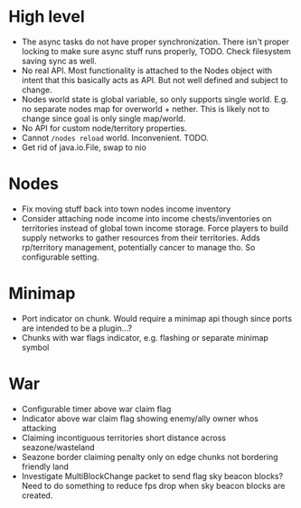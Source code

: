 # High level
-   The async tasks do not have proper synchronization. There isn't
    proper locking to make sure async stuff runs properly, TODO.
    Check filesystem saving sync as well.
-   No real API. Most functionality is attached to the Nodes object
    with intent that this basically acts as API. But not well defined
    and subject to change.
-   Nodes world state is global variable, so only supports single world.
    E.g. no separate nodes map for overworld + nether.
    This is likely not to change since goal is only single map/world.
-   No API for custom node/territory properties.
-   Cannot `/nodes reload` world. Inconvenient. TODO.
-   Get rid of java.io.File, swap to nio


# Nodes
-   Fix moving stuff back into town nodes income inventory
-   Consider attaching node income into income chests/inventories on
    territories instead of global town income storage. Force players
    to build supply networks to gather resources from their territories.
    Adds rp/territory management, potentially cancer to manage tho.
    So configurable setting.


# Minimap
-   Port indicator on chunk. Would require a minimap api though since ports
    are intended to be a plugin...?
-   Chunks with war flags indicator, e.g. flashing or separate minimap symbol


# War
-   Configurable timer above war claim flag
-   Indicator above war claim flag showing enemy/ally owner whos attacking
-   Claiming incontiguous territories short distance across seazone/wasteland
-   Seazone border claiming penalty only on edge chunks not bordering friendly land
-   Investigate MultiBlockChange packet to send flag sky beacon blocks?
    Need to do something to reduce fps drop when sky beacon blocks are created.